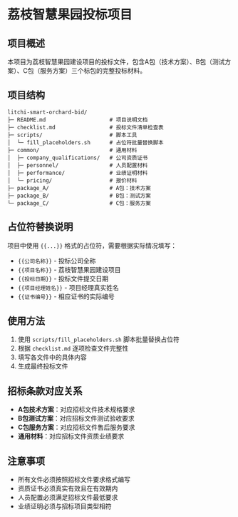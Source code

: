 # 荔枝智慧果园投标项目

## 项目概述
本项目为荔枝智慧果园建设项目的投标文件，包含A包（技术方案）、B包（测试方案）、C包（服务方案）三个标包的完整投标材料。

## 项目结构
```
litchi-smart-orchard-bid/
├─ README.md                    # 项目说明文档
├─ checklist.md                 # 投标文件清单检查表
├─ scripts/                     # 脚本工具
│  └─ fill_placeholders.sh      # 占位符批量替换脚本
├─ common/                      # 通用材料
│  ├─ company_qualifications/   # 公司资质证书
│  ├─ personnel/                # 人员配置材料
│  ├─ performance/              # 业绩证明材料
│  └─ pricing/                  # 报价材料
├─ package_A/                   # A包：技术方案
├─ package_B/                   # B包：测试方案
└─ package_C/                   # C包：服务方案
```

## 占位符替换说明
项目中使用 `{{...}}` 格式的占位符，需要根据实际情况填写：
- `{{公司名称}}` - 投标公司全称
- `{{项目名称}}` - 荔枝智慧果园建设项目
- `{{投标日期}}` - 投标文件提交日期
- `{{项目经理姓名}}` - 项目经理真实姓名
- `{{证书编号}}` - 相应证书的实际编号

## 使用方法
1. 使用 `scripts/fill_placeholders.sh` 脚本批量替换占位符
2. 根据 `checklist.md` 逐项检查文件完整性
3. 填写各文件中的具体内容
4. 生成最终投标文件

## 招标条款对应关系
- **A包技术方案**：对应招标文件技术规格要求
- **B包测试方案**：对应招标文件测试验收要求  
- **C包服务方案**：对应招标文件售后服务要求
- **通用材料**：对应招标文件资质业绩要求

## 注意事项
- 所有文件必须按照招标文件要求格式编写
- 资质证书必须真实有效且在有效期内
- 人员配置必须满足招标文件最低要求
- 业绩证明必须与招标项目类型相符
